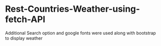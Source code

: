 # Rest-Countries-Weather-using-fetch-API
Additional Search option and google fonts were used along with bootstrap to display weather
